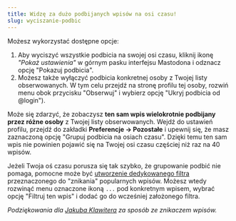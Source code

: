 ```yaml
---
title: Widzę za dużo podbijanych wpisów na osi czasu!
slug: wyciszanie-podbic
---
```


Możesz wykorzystać dostępne opcje:

1. Aby wyciszyć wszystkie podbicia na swojej osi czasu, kliknij ikonę _"Pokaż ustawienia"_ w górnym pasku interfejsu Mastodona i odznacz opcję "Pokazuj podbicia".
1. Możesz także wyłączyć podbicia konkretnej osoby z Twojej listy obserwowanych. W tym celu przejdź na stronę profilu tej osoby, rozwiń menu obok przycisku "Obserwuj" i wybierz opcję "Ukryj podbicia od @login").

Może się zdarzyć, że zobaczysz **ten sam wpis wielokrotnie podbijany przez różne osoby** z Twojej listy obserwowanych. Wejdź do ustawień profilu, przejdź do zakładki **Preferencje -> Pozostałe** i upewnij się, że masz zaznaczoną opcję "Grupuj podbicia na osiach czasu". Dzięki temu ten sam wpis nie powinien pojawić się na Twojej osi czasu częściej niż raz na 40 wpisów.

Jeżeli Twoja oś czasu porusza się tak szybko, że grupowanie podbić nie pomaga, pomocne może być [utworzenie dedykowanego filtra](/jak-dzialaja-filtry/) przeznaczonego do "znikania" popularnych wpisów. Możesz wtedy rozwinąć menu oznaczone ikoną `...` pod konkretnym wpisem, wybrać opcję "Filtruj ten wpis" i dodać go do wcześniej założonego filtra.

_Podziękowania dla [Jakuba Klawitera](https://mastodon.social/@wariat/109535227196194745) za sposób ze znikaczem wpisów._
